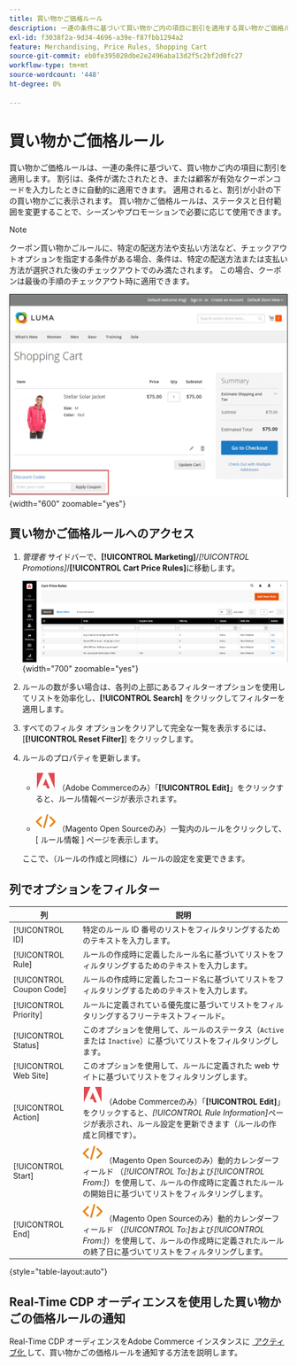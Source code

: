 ```yaml
---
title: 買い物かご価格ルール
description: 一連の条件に基づいて買い物かご内の項目に割引を適用する買い物かご価格ルールについて説明します。
exl-id: f3038f2a-9d34-4696-a39e-f87fbb1294a2
feature: Merchandising, Price Rules, Shopping Cart
source-git-commit: eb0fe395020dbe2e2496aba13d2f5c2bf2d0fc27
workflow-type: tm+mt
source-wordcount: '448'
ht-degree: 0%

---
```


# 買い物かご価格ルール

買い物かご価格ルールは、一連の条件に基づいて、買い物かご内の項目に割引を適用します。 割引は、条件が満たされたとき、または顧客が有効なクーポンコードを入力したときに自動的に適用できます。 適用されると、割引が小計の下の買い物かごに表示されます。 買い物かご価格ルールは、ステータスと日付範囲を変更することで、シーズンやプロモーションで必要に応じて使用できます。

>[!NOTE]
>
>クーポン買い物かごルールに、特定の配送方法や支払い方法など、チェックアウトオプションを指定する条件がある場合、条件は、特定の配送方法または支払い方法が選択された後のチェックアウトでのみ満たされます。 この場合、クーポンは最後の手順のチェックアウト時に適用できます。

![&#x200B; ストアフロントの例 – カートにクーポンを適用 &#x200B;](./assets/storefront-cart-apply-coupon.png){width="600" zoomable="yes"}

## 買い物かご価格ルールへのアクセス

1. _管理者_ サイドバーで、**[!UICONTROL Marketing]**/_[!UICONTROL Promotions]_/**[!UICONTROL Cart Price Rules]**&#x200B;に移動します。

   ![&#x200B; 買い物かご価格ルール &#x200B;](./assets/price-rule-cart.png){width="700" zoomable="yes"}

1. ルールの数が多い場合は、各列の上部にあるフィルターオプションを使用してリストを効率化し、**[!UICONTROL Search]** をクリックしてフィルターを適用します。

1. すべてのフィルタ オプションをクリアして完全な一覧を表示するには、[**[!UICONTROL Reset Filter]**] をクリックします。

1. ルールのプロパティを更新します。

   - ![Adobe Commerce](../assets/adobe-logo.svg) （Adobe Commerceのみ）「**[!UICONTROL Edit]**」をクリックすると、ルール情報ページが表示されます。

   - ![Magento Open Source](../assets/open-source.svg) （Magento Open Sourceのみ）一覧内のルールをクリックして、[ ルール情報 ] ページを表示します。

   ここで、（ルールの作成と同様に）ルールの設定を変更できます。

## 列でオプションをフィルター

| 列 | 説明 |
|--- |--- |
| [!UICONTROL ID] | 特定のルール ID 番号のリストをフィルタリングするためのテキストを入力します。 |
| [!UICONTROL Rule] | ルールの作成時に定義したルール名に基づいてリストをフィルタリングするためのテキストを入力します。 |
| [!UICONTROL Coupon Code] | ルールの作成時に定義したコード名に基づいてリストをフィルタリングするためのテキストを入力します。 |
| [!UICONTROL Priority] | ルールに定義されている優先度に基づいてリストをフィルタリングするフリーテキストフィールド。 |
| [!UICONTROL Status] | このオプションを使用して、ルールのステータス（`Active` または `Inactive`）に基づいてリストをフィルタリングします。 |
| [!UICONTROL Web Site] | このオプションを使用して、ルールに定義された web サイトに基づいてリストをフィルタリングします。 |
| [!UICONTROL Action] | ![Adobe Commerce](../assets/adobe-logo.svg) （Adobe Commerceのみ）「**[!UICONTROL Edit]**」をクリックすると、_[!UICONTROL Rule Information]_&#x200B;ページが表示され、ルール設定を更新できます（ルールの作成と同様です）。 |
| [!UICONTROL Start] | ![Magento Open Source](../assets/open-source.svg) （Magento Open Sourceのみ）動的カレンダーフィールド （_[!UICONTROL To:]_&#x200B;および&#x200B;_[!UICONTROL From:]_）を使用して、ルールの作成時に定義されたルールの開始日に基づいてリストをフィルタリングします。 |
| [!UICONTROL End] | ![Magento Open Source](../assets/open-source.svg) （Magento Open Sourceのみ）動的カレンダーフィールド （_[!UICONTROL To:]_&#x200B;および&#x200B;_[!UICONTROL From:]_）を使用して、ルールの作成時に定義されたルールの終了日に基づいてリストをフィルタリングします。 |

{style="table-layout:auto"}

## Real-Time CDP オーディエンスを使用した買い物かごの価格ルールの通知

Real-Time CDP オーディエンスをAdobe Commerce インスタンスに [&#x200B; アクティブ化 &#x200B;](../customers/audience-activation.md) して、買い物かごの価格ルールを通知する方法を説明します。
